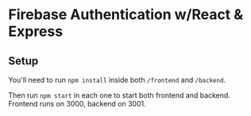 # Firebase Authentication w/React & Express

## Setup

You'll need to run `npm install` inside both `/frontend` and `/backend`.

Then run `npm start` in each one to start both frontend and backend. Frontend runs on 3000, backend on 3001.